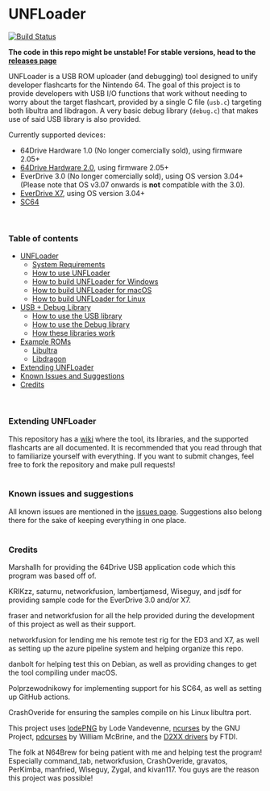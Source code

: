 # UNFLoader

[![Build Status](https://dev.azure.com/buu342/buu342/_apis/build/status/buu342.N64-UNFLoader?branchName=master)](https://dev.azure.com/buu342/buu342/_build/latest?definitionId=1&branchName=master)

**The code in this repo might be unstable! For stable versions, head to the [releases page](https://github.com/buu342/N64-UNFLoader/releases)**

UNFLoader is a USB ROM uploader (and debugging) tool designed to unify developer flashcarts for the Nintendo 64. The goal of this project is to provide developers with USB I/O functions that work without needing to worry about the target flashcart, provided by a single C file (`usb.c`) targeting both libultra and libdragon. A very basic debug library (`debug.c`) that makes use of said USB library is also provided.

Currently supported devices:
* 64Drive Hardware 1.0 (No longer comercially sold), using firmware 2.05+
* [64Drive Hardware 2.0](http://64drive.retroactive.be/), using firmware 2.05+
* EverDrive 3.0 (No longer comercially sold), using OS version 3.04+ (Please note that OS v3.07 onwards is **not** compatible with the 3.0).
* [EverDrive X7](https://krikzz.com/store/home/55-everdrive-64-x7.html), using OS version 3.04+
* [SC64](https://github.com/Polprzewodnikowy/SummerCollection)
</br>

### Table of contents
* [UNFLoader](UNFLoader)
    - [System Requirements](UNFLoader/README.md#system-requirements)
    - [How to use UNFLoader](UNFLoader/README.md#how-to-use-unfloader)
    - [How to build UNFLoader for Windows](UNFLoader/README.md#how-to-build-unfloader-for-windows)
    - [How to build UNFLoader for macOS](UNFLoader/README.md#how-to-build-unfloader-for-macOS)
    - [How to build UNFLoader for Linux](UNFLoader/README.md#how-to-build-unfloader-for-linux)
* [USB + Debug Library](USB%2BDebug%20Library)
    - [How to use the USB library](USB%2BDebug%20Library/README.md#how-to-use-the-usb-library)
    - [How to use the Debug library](USB%2BDebug%20Library/README.md#how-to-use-the-debug-library)
    - [How these libraries work](USB%2BDebug%20Library/README.md#how-these-libraries-work)
* [Example ROMs](Examples)
    - [Libultra](Examples/Libultra/README.md#libultra-examples)
    - [Libdragon](Examples/Libdragon/README.md#libdragon-examples)
* [Extending UNFLoader](#extending-unfloader)
* [Known Issues and Suggestions](#known-issues-and-suggestions)
* [Credits](#credits)
</br>

### Extending UNFLoader

This repository has a [wiki](../../wiki) where the tool, its libraries, and the supported flashcarts are all documented. It is recommended that you read through that to familiarize yourself with everything. If you want to submit changes, feel free to fork the repository and make pull requests!
</br>
</br>
### Known issues and suggestions

All known issues are mentioned in the [issues page](../../issues). Suggestions also belong there for the sake of keeping everything in one place.
</br>
</br>
### Credits
Marshallh for providing the 64Drive USB application code which this program was based off of.

KRIKzz, saturnu, networkfusion, lambertjamesd, Wiseguy, and jsdf for providing sample code for the EverDrive 3.0 and/or X7.

fraser and networkfusion for all the help provided during the development of this project as well as their support.

networkfusion for lending me his remote test rig for the ED3 and X7, as well as setting up the azure pipeline system and helping organize this repo.

danbolt for helping test this on Debian, as well as providing changes to get the tool compiling under macOS.

Polprzewodnikowy for implementing support for his SC64, as well as setting up GitHub actions.

CrashOveride for ensuring the samples compile on his Linux libultra port. 

This project uses [lodePNG](https://github.com/lvandeve/lodepng) by Lode Vandevenne, [ncurses](https://invisible-island.net/ncurses/) by the GNU Project, [pdcurses](https://github.com/wmcbrine/PDCurses) by William McBrine, and the [D2XX drivers](https://www.ftdichip.com/Drivers/D2XX.htm) by FTDI.

The folk at N64Brew for being patient with me and helping test the program! Especially command_tab, networkfusion, CrashOveride, gravatos, PerKimba, manfried, Wiseguy, Zygal, and kivan117. You guys are the reason this project was possible!
